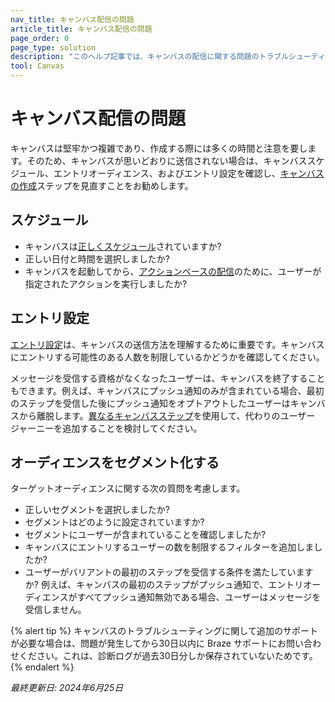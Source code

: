```yaml
---
nav_title: キャンバス配信の問題
article_title: キャンバス配信の問題
page_order: 0
page_type: solution
description: "このヘルプ記事では、キャンバスの配信に関する問題のトラブルシューティングについて説明します。"
tool: Canvas
---
```


# キャンバス配信の問題

キャンバスは堅牢かつ複雑であり、作成する際には多くの時間と注意を要します。そのため、キャンバスが思いどおりに送信されない場合は、キャンバススケジュール、エントリオーディエンス、およびエントリ設定を確認し、[キャンバスの作成]({{site.baseurl}}/user_guide/engagement_tools/canvas/create_a_canvas/create_a_canvas/)ステップを見直すことをお勧めします。

## スケジュール

- キャンバスは[正しくスケジュール]({{site.baseurl}}/user_guide/engagement_tools/canvas/create_a_canvas/create_a_canvas/#scheduled-delivery)されていますか?
- 正しい日付と時間を選択しましたか?
- キャンバスを起動してから、[アクションベースの配信]({{site.baseurl}}/user_guide/engagement_tools/canvas/create_a_canvas/create_a_canvas/#action-based-delivery)のために、ユーザーが指定されたアクションを実行しましたか?

## エントリ設定

[エントリ設定]({{site.baseurl}}/user_guide/engagement_tools/canvas/create_a_canvas/create_a_canvas/#step-2-set-up-your-canvas)は、キャンバスの送信方法を理解するために重要です。キャンバスにエントリする可能性のある人数を制限しているかどうかを確認してください。

メッセージを受信する資格がなくなったユーザーは、キャンバスを終了することもできます。例えば、キャンバスにプッシュ通知のみが含まれている場合、最初のステップを受信した後にプッシュ通知をオプトアウトしたユーザーはキャンバスから離脱します。[異なるキャンバスステップ]({{site.baseurl}}/user_guide/engagement_tools/canvas/canvas_components)を使用して、代わりのユーザー ジャーニーを追加することを検討してください。

## オーディエンスをセグメント化する

ターゲットオーディエンスに関する次の質問を考慮します。

- 正しいセグメントを選択しましたか?
- セグメントはどのように設定されていますか?
- セグメントにユーザーが含まれていることを確認しましたか?
- キャンバスにエントリするユーザーの数を制限するフィルターを追加しましたか?
- ユーザーがバリアントの最初のステップを受信する条件を満たしていますか? 例えば、キャンバスの最初のステップがプッシュ通知で、エントリオーディエンスがすべてプッシュ通知無効である場合、ユーザーはメッセージを受信しません。

{% alert tip %}
キャンバスのトラブルシューティングに関して追加のサポートが必要な場合は、問題が発生してから30日以内に Braze サポートにお問い合わせください。これは、診断ログが過去30日分しか保存されていないためです。
{% endalert %}

_最終更新日: 2024年6月25日_